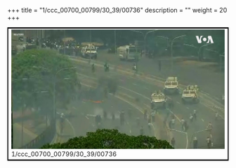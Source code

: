 +++
title = "1/ccc_00700_00799/30_39/00736"
description = ""
weight = 20
+++

<table style="border:2px solid black;max-width:800px;max-height:800px;" 
><tr><td>
<img class="center-fit-jpg"
src="/jpg_/aaa_20190430_NxaOmWaI8sI_00735.jpg">
1/ccc_00700_00799/30_39/00736
</img></td></tr></table>
